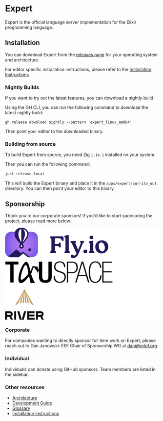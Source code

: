 # Expert

Expert is the official language server implementation for the Elixir programming language.

## Installation

You can download Expert from the [releases page](https://github.com/elixir-lang/expert/releases) for your
operating system and architecture.

For editor specific installation instructions, please refer to the [Installation Instructions](pages/installation.md)

### Nightly Builds

If you want to try out the latest features, you can download a nightly build.

Using the GH CLI, you can run the following command to download the latest nightly build:

```shell
gh release download nightly --pattern 'expert_linux_amd64'
```

Then point your editor to the downloaded binary.

### Building from source

To build Expert from source, you need Zig `1.14.1` installed on your system.

Then you can run the following command:

```sh
just release-local
```

This will build the Expert binary and place it in the `apps/expert/burrito_out` directory. You can then point your
editor to this binary.

## Sponsorship

Thank you to our corporate sponsors! If you'd like to start sponsoring the project, please read more below.

<div style="background: white;">
  <img style="display: block;" height="100" src="./assets/sponsors/fly.png">
  <img style="display: block;" height="100" src="./assets/sponsors/tauspace.png">
  <img style="display: block;" height="100" src="./assets/sponsors/river.png">
</div>

### Corporate

For companies wanting to directly sponsor full time work on Expert, please reach out to Dan Janowski: EEF Chair of Sponsorship WG at danj@erlef.org.

### Individual

Individuals can donate using GitHub sponsors. Team members are listed in the sidebar.

### Other resources

- [Architecture](pages/architecture.md)
- [Development Guide](pages/development.md)
- [Glossary](pages/glossary.md)
- [Installation Instructions](pages/installation.md)
